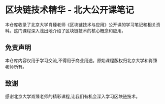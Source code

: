 # 区块链技术精华 - 北大公开课笔记

本仓库收录了北京大学肖臻老师《区块链技术与应用》公开课的学习笔记和相关资料。这门课程深入浅出地介绍了区块链技术的核心概念和应用。

## 免责声明

本仓库内容仅用于学习交流,不得用于商业用途。原始课程版权归北京大学和肖臻老师所有。

## 致谢

感谢北京大学肖臻老师的精彩课程,让我们有机会深入学习区块链技术。
